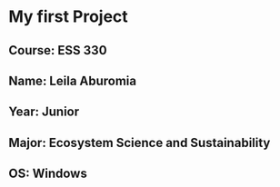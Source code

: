 # My first Project

## **Course**: ESS 330

## **Name**: Leila Aburomia

## **Year**: Junior

## **Major**: Ecosystem Science and Sustainability

## **OS**: Windows



